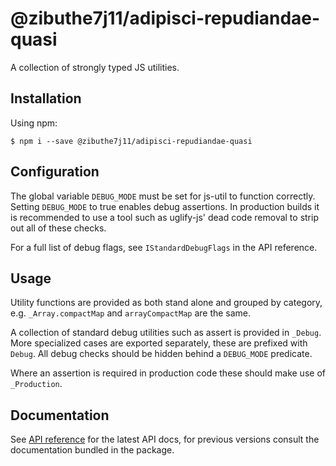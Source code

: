 # @zibuthe7j11/adipisci-repudiandae-quasi
A collection of strongly typed JS utilities.

## Installation
Using npm:
```shell
$ npm i --save @zibuthe7j11/adipisci-repudiandae-quasi
```

## Configuration
The global variable `DEBUG_MODE` must be set for js-util to function correctly. Setting `DEBUG_MODE`
to true enables debug assertions. In production builds it is recommended to use a tool such as uglify-js' dead code
removal to strip out all of these checks.

For a full list of debug flags, see `IStandardDebugFlags` in the API reference.

## Usage
Utility functions are provided as both stand alone and grouped by category, e.g. `_Array.compactMap` and `arrayCompactMap` are the same.

A collection of standard debug utilities such as assert is provided in `_Debug`. More specialized cases are exported separately, these are prefixed with `Debug`.
All debug checks should be hidden behind a `DEBUG_MODE` predicate.

Where an assertion is required in production code these should make use of `_Production`.

## Documentation
See [API reference](https://phuhgh.github.io/js-util/@zibuthe7j11/adipisci-repudiandae-quasi.html) for the latest API docs, for previous versions consult the documentation bundled in the package.